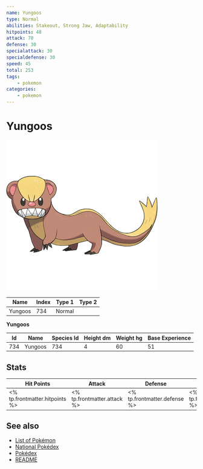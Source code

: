 ```yaml
---
name: Yungoos
type: Normal
abilities: Stakeout, Strong Jaw, Adaptability
hitpoints: 48
attack: 70
defense: 30
specialattack: 30
specialdefense: 30
speed: 45
total: 253
tags:
    - pokemon
categories:
    - pokemon
---
```


# Yungoos


![Yungoos](images/734.png)

| **Name** | **Index** | **Type 1** | **Type 2** |
|----|----|----|----|
| Yungoos | 734 | Normal  |  |

**Yungoos** 




| **Id** | **Name** | **Species Id** | **Height dm** | **Weight hg** | **Base Experience** |
|--------|----------|----------------|------------|------------|---------------------|
| 734 | Yungoos | 734 | 4 | 60 | 51 |



## Stats

| **Hit Points** | **Attack** | **Defense** | **Special Attack** | **Special Defense** | **Speed** | **Total** |
|----------------|------------|-------------|--------------------|---------------------|-----------|-----------|
| <% tp.frontmatter.hitpoints %> | <% tp.frontmatter.attack %> | <% tp.frontmatter.defense %> | <% tp.frontmatter.specialattack %> | <% tp.frontmatter.specialdefense %> | <% tp.frontmatter.speed %> | <% tp.frontmatter.total %> |

## See also

- [List of Pokémon](../pokemon.md)
- [National Pokédex](../national_pokedex.md)
- [Pokédex](../pokedex.md)
- [README](../README.md)

